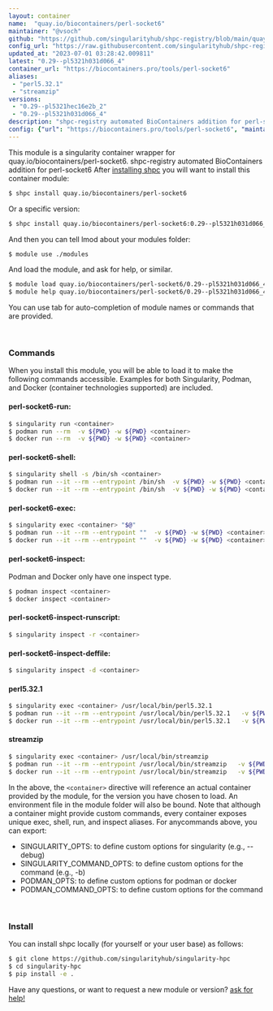 ```yaml
---
layout: container
name:  "quay.io/biocontainers/perl-socket6"
maintainer: "@vsoch"
github: "https://github.com/singularityhub/shpc-registry/blob/main/quay.io/biocontainers/perl-socket6/container.yaml"
config_url: "https://raw.githubusercontent.com/singularityhub/shpc-registry/main/quay.io/biocontainers/perl-socket6/container.yaml"
updated_at: "2023-07-01 03:28:42.009811"
latest: "0.29--pl5321h031d066_4"
container_url: "https://biocontainers.pro/tools/perl-socket6"
aliases:
 - "perl5.32.1"
 - "streamzip"
versions:
 - "0.29--pl5321hec16e2b_2"
 - "0.29--pl5321h031d066_4"
description: "shpc-registry automated BioContainers addition for perl-socket6"
config: {"url": "https://biocontainers.pro/tools/perl-socket6", "maintainer": "@vsoch", "description": "shpc-registry automated BioContainers addition for perl-socket6", "latest": {"0.29--pl5321h031d066_4": "sha256:49853d3d0b267cb04fed7e6dfc637f75d8a28a3b748a0bf56054908ac19d0881"}, "tags": {"0.29--pl5321hec16e2b_2": "sha256:01b248b1b460dd96a3c036273b7bc5771be44d3486d07e04751fe0ecf61edd14", "0.29--pl5321h031d066_4": "sha256:49853d3d0b267cb04fed7e6dfc637f75d8a28a3b748a0bf56054908ac19d0881"}, "docker": "quay.io/biocontainers/perl-socket6", "aliases": {"perl5.32.1": "/usr/local/bin/perl5.32.1", "streamzip": "/usr/local/bin/streamzip"}}
---
```


This module is a singularity container wrapper for quay.io/biocontainers/perl-socket6.
shpc-registry automated BioContainers addition for perl-socket6
After [installing shpc](#install) you will want to install this container module:


```bash
$ shpc install quay.io/biocontainers/perl-socket6
```

Or a specific version:

```bash
$ shpc install quay.io/biocontainers/perl-socket6:0.29--pl5321h031d066_4
```

And then you can tell lmod about your modules folder:

```bash
$ module use ./modules
```

And load the module, and ask for help, or similar.

```bash
$ module load quay.io/biocontainers/perl-socket6/0.29--pl5321h031d066_4
$ module help quay.io/biocontainers/perl-socket6/0.29--pl5321h031d066_4
```

You can use tab for auto-completion of module names or commands that are provided.

<br>

### Commands

When you install this module, you will be able to load it to make the following commands accessible.
Examples for both Singularity, Podman, and Docker (container technologies supported) are included.

#### perl-socket6-run:

```bash
$ singularity run <container>
$ podman run --rm  -v ${PWD} -w ${PWD} <container>
$ docker run --rm  -v ${PWD} -w ${PWD} <container>
```

#### perl-socket6-shell:

```bash
$ singularity shell -s /bin/sh <container>
$ podman run --it --rm --entrypoint /bin/sh  -v ${PWD} -w ${PWD} <container>
$ docker run --it --rm --entrypoint /bin/sh  -v ${PWD} -w ${PWD} <container>
```

#### perl-socket6-exec:

```bash
$ singularity exec <container> "$@"
$ podman run --it --rm --entrypoint ""  -v ${PWD} -w ${PWD} <container> "$@"
$ docker run --it --rm --entrypoint ""  -v ${PWD} -w ${PWD} <container> "$@"
```

#### perl-socket6-inspect:

Podman and Docker only have one inspect type.

```bash
$ podman inspect <container>
$ docker inspect <container>
```

#### perl-socket6-inspect-runscript:

```bash
$ singularity inspect -r <container>
```

#### perl-socket6-inspect-deffile:

```bash
$ singularity inspect -d <container>
```


#### perl5.32.1

```bash
$ singularity exec <container> /usr/local/bin/perl5.32.1
$ podman run --it --rm --entrypoint /usr/local/bin/perl5.32.1   -v ${PWD} -w ${PWD} <container> -c " $@"
$ docker run --it --rm --entrypoint /usr/local/bin/perl5.32.1   -v ${PWD} -w ${PWD} <container> -c " $@"
```


#### streamzip

```bash
$ singularity exec <container> /usr/local/bin/streamzip
$ podman run --it --rm --entrypoint /usr/local/bin/streamzip   -v ${PWD} -w ${PWD} <container> -c " $@"
$ docker run --it --rm --entrypoint /usr/local/bin/streamzip   -v ${PWD} -w ${PWD} <container> -c " $@"
```



In the above, the `<container>` directive will reference an actual container provided
by the module, for the version you have chosen to load. An environment file in the
module folder will also be bound. Note that although a container
might provide custom commands, every container exposes unique exec, shell, run, and
inspect aliases. For anycommands above, you can export:

 - SINGULARITY_OPTS: to define custom options for singularity (e.g., --debug)
 - SINGULARITY_COMMAND_OPTS: to define custom options for the command (e.g., -b)
 - PODMAN_OPTS: to define custom options for podman or docker
 - PODMAN_COMMAND_OPTS: to define custom options for the command

<br>

### Install

You can install shpc locally (for yourself or your user base) as follows:

```bash
$ git clone https://github.com/singularityhub/singularity-hpc
$ cd singularity-hpc
$ pip install -e .
```

Have any questions, or want to request a new module or version? [ask for help!](https://github.com/singularityhub/singularity-hpc/issues)